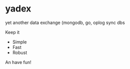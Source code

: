# yadex
yet another data exchange (mongodb, go, oplog sync dbs

Keep it

* Simple
* Fast
* Robust

An have fun!
